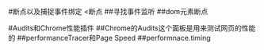 #断点以及捕捉事件绑定
<断点
##寻找事件监听
##dom元素断点

#Audits和Chrome性能插件
##Chrome的Audits这个面板是用来测试网页的性能的
##performanceTracer和Page Speed 
##performnace.timing